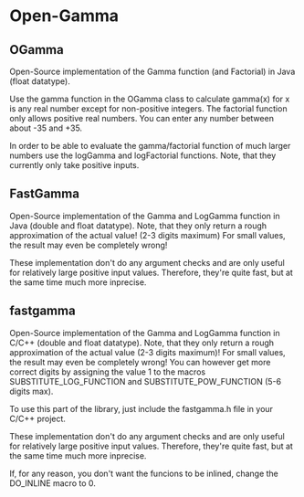 # Open-Gamma
## OGamma
Open-Source implementation of the Gamma function (and Factorial) in Java (float datatype).

Use the gamma function in the OGamma class to calculate gamma(x) for x is any real number except for non-positive integers. The factorial function only allows positive real numbers. You can enter any number between about -35 and +35.

In order to be able to evaluate the gamma/factorial function of much larger numbers use the logGamma and logFactorial functions. Note, that they currently only take positive inputs.

## FastGamma
Open-Source implementation of the Gamma and LogGamma function in Java (double and float datatype). Note, that they only return a rough approximation of the actual value! (2-3 digits maximum) For small values, the result may even be completely wrong!

These implementation don't do any argument checks and are only useful for relatively large positive input values.
Therefore, they're quite fast, but at the same time much more inprecise.

## fastgamma
Open-Source implementation of the Gamma and LogGamma function in C/C++ (double and float datatype). Note, that they only return a rough approximation of the actual value (2-3 digits maximum)! For small values, the result may even be completely wrong! You can however get more correct digits by assigning the value 1 to the macros
SUBSTITUTE_LOG_FUNCTION and SUBSTITUTE_POW_FUNCTION (5-6 digits max).

To use this part of the library, just include the fastgamma.h file in your C/C++ project.

These implementation don't do any argument checks and are only useful for relatively large positive input values.
Therefore, they're quite fast, but at the same time much more inprecise.

If, for any reason, you don't want the funcions to be inlined, change the DO_INLINE macro to 0.
